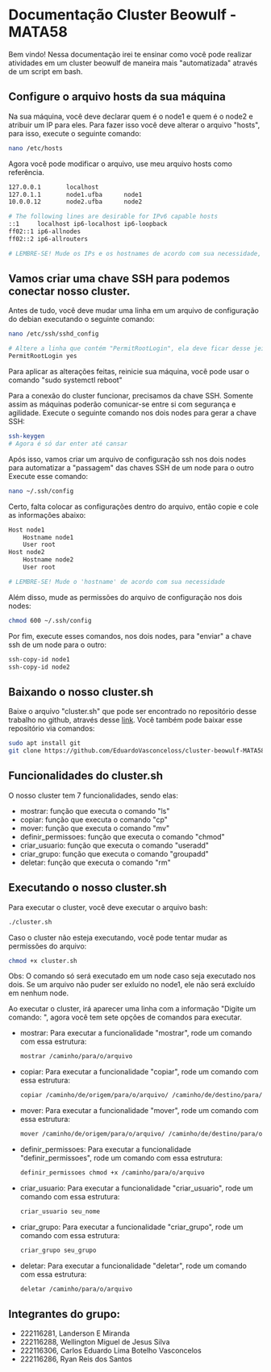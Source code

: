 # Documentação Cluster Beowulf - MATA58

Bem vindo! Nessa documentação irei te ensinar como você pode realizar atividades em um cluster beowulf de maneira mais "automatizada" através de um script em bash.

## Configure o arquivo hosts da sua máquina

Na sua máquina, você deve declarar quem é o node1 e quem é o node2 e atribuir um IP para eles. Para fazer isso você deve alterar o arquivo "hosts", para isso, execute o seguinte comando:
```bash
nano /etc/hosts
```
Agora você pode modificar o arquivo, use meu arquivo hosts como referência.
```bash
127.0.0.1       localhost
127.0.1.1       node1.ufba      node1  
10.0.0.12       node2.ufba      node2

# The following lines are desirable for IPv6 capable hosts
::1     localhost ip6-localhost ip6-loopback
ff02::1 ip6-allnodes
ff02::2 ip6-allrouters

# LEMBRE-SE! Mude os IPs e os hostnames de acordo com sua necessidade, um IP e hostname que sirvam para mim podem não servir para você e vice-versa.
```

## Vamos criar uma chave SSH para podemos conectar nosso cluster.

Antes de tudo, você deve mudar uma linha em um arquivo de configuração do debian executando o seguinte comando:
```bash
nano /etc/ssh/sshd_config

# Altere a linha que contém "PermitRootLogin", ela deve ficar desse jeito:
PermitRootLogin yes
```
Para aplicar as alterações feitas, reinicie sua máquina, você pode usar o comando "sudo systemctl reboot"

Para a conexão do cluster funcionar, precisamos da chave SSH. Somente assim as máquinas poderão comunicar-se entre si com segurança e agilidade.
Execute o seguinte comando nos dois nodes para gerar a chave SSH:
```bash
ssh-keygen
# Agora é só dar enter até cansar
```
Após isso, vamos criar um arquivo de configuração ssh nos dois nodes para automatizar a "passagem" das chaves SSH de um node para o outro
Execute esse comando:
```bash
nano ~/.ssh/config
```

Certo, falta colocar as configurações dentro do arquivo, então copie e cole as informações abaixo:
```bash
Host node1
    Hostname node1
    User root
Host node2
    Hostname node2
    User root

# LEMBRE-SE! Mude o 'hostname' de acordo com sua necessidade
```

Além disso, mude as permissões do arquivo de configuração nos dois nodes:
```bash
chmod 600 ~/.ssh/config
```

Por fim, execute esses comandos, nos dois nodes, para "enviar" a chave ssh de um node para o outro:
```bash
ssh-copy-id node1
ssh-copy-id node2
```

## Baixando o nosso cluster.sh

Baixe o arquivo "cluster.sh" que pode ser encontrado no repositório desse trabalho no github, através desse [link](https://github.com/EduardoVasconceloss/cluster-beowulf-MATA58/). Você também pode baixar esse repositório via comandos:
```bash
sudo apt install git
git clone https://github.com/EduardoVasconceloss/cluster-beowulf-MATA58.git
```
## Funcionalidades do cluster.sh

O nosso cluster tem 7 funcionalidades, sendo elas:
- mostrar: função que executa o comando "ls"
- copiar: função que executa o comando "cp"
- mover: função que executa o comando "mv"
- definir_permissoes: função que executa o comando "chmod"
- criar_usuario: função que executa o comando "useradd"
- criar_grupo: função que executa o comando "groupadd"
- deletar: função que executa o comando "rm"

## Executando o nosso cluster.sh

Para executar o cluster, você deve executar o arquivo bash:
```bash
./cluster.sh
```

Caso o cluster não esteja executando, você pode tentar mudar as permissões do arquivo:
```bash
chmod +x cluster.sh
```

Obs: O comando só será executado em um node caso seja executado nos dois. Se um arquivo não puder ser exluído no node1, ele não será excluído em nenhum node.

Ao executar o cluster, irá aparecer uma linha com a informação "Digite um comando: ", agora você tem sete opções de comandos para executar.

- mostrar: Para executar a funcionalidade "mostrar", rode um comando com essa estrutura:
    ```bash
    mostrar /caminho/para/o/arquivo
    ```
    
- copiar: Para executar a funcionalidade "copiar", rode um comando com essa estrutura:
    ```bash
    copiar /caminho/de/origem/para/o/arquivo/ /caminho/de/destino/para/o/arquivo
    ```
    
- mover: Para executar a funcionalidade "mover", rode um comando com essa estrutura:
    ```bash
    mover /caminho/de/origem/para/o/arquivo/ /caminho/de/destino/para/o/arquivo
    ```
    
- definir_permissoes: Para executar a funcionalidade "definir_permissoes", rode um comando com essa estrutura:
    ```bash
    definir_permissoes chmod +x /caminho/para/o/arquivo
    ```
    
- criar_usuario: Para executar a funcionalidade "criar_usuario", rode um comando com essa estrutura:
    ```bash
    criar_usuario seu_nome
    ```
    
- criar_grupo: Para executar a funcionalidade "criar_grupo", rode um comando com essa estrutura:
    ```bash
    criar_grupo seu_grupo
    ```
    
- deletar: Para executar a funcionalidade "deletar", rode um comando com essa estrutura:
    ```bash
    deletar /caminho/para/o/arquivo
    ```

## Integrantes do grupo:
- 222116281, Landerson E Miranda
- 222116288, Wellington Miguel de Jesus Silva 
- 222116306, Carlos Eduardo Lima Botelho Vasconcelos 
- 222116286, Ryan Reis dos Santos
